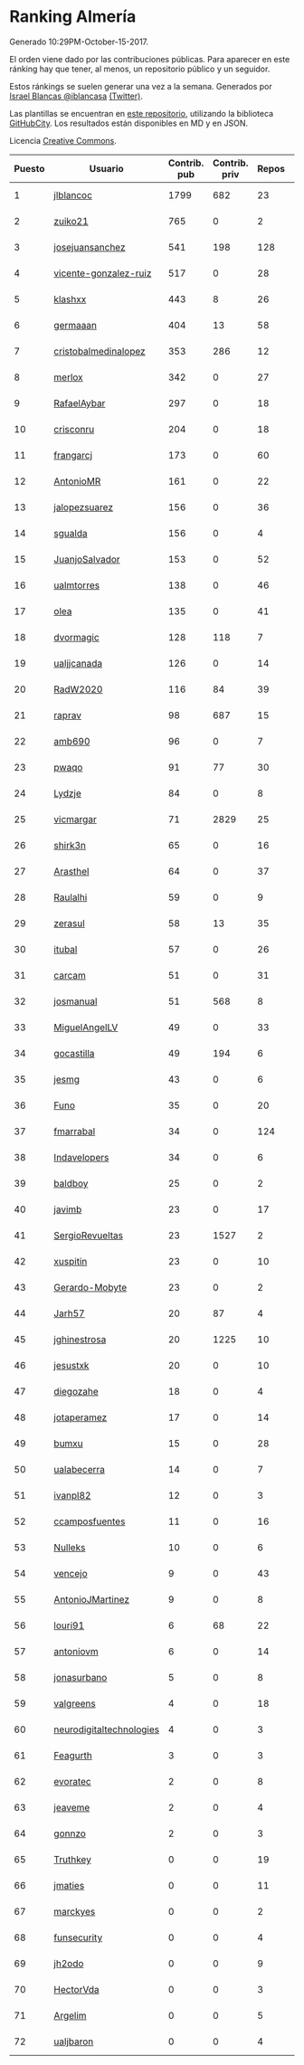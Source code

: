 # Ranking Almería

Generado 10:29PM-October-15-2017.

El orden viene dado por las contribuciones públicas. Para aparecer en este ránking hay que tener, al menos, un repositorio público y un seguidor.

Estos ránkings se suelen generar una vez a la semana. Generados por [Israel Blancas @iblancasa](https://github.com/iblancasa/) [(Twitter)](https://twitter.com/iblancasa).

Las plantillas se encuentran en [este repositorio](https://github.com/iblancasa/GH-Spanish-Ranking), utilizando la biblioteca [GitHubCity](https://github.com/iblancasa/GitHubCity). Los resultados están disponibles en MD y en JSON.

Licencia [Creative Commons](https://creativecommons.org/licenses/by/4.0/).

| Puesto   |  Usuario  | Contrib. pub | Contrib. priv |Repos| Followers | Desde |  Avatar  |
|----------|-----------|--------------|---------------|-----|-----------|-------|----------|
|1|[jlblancoc](https://github.com/jlblancoc)|1799|682|23|148|2013-09-19|![jlblancoc](https://avatars3.githubusercontent.com/u/5497818)|
|2|[zuiko21](https://github.com/zuiko21)|765|0|2|2|2012-12-28|![zuiko21](https://avatars0.githubusercontent.com/u/3143243)|
|3|[josejuansanchez](https://github.com/josejuansanchez)|541|198|128|48|2011-07-01|![josejuansanchez](https://avatars3.githubusercontent.com/u/888481)|
|4|[vicente-gonzalez-ruiz](https://github.com/vicente-gonzalez-ruiz)|517|0|28|20|2015-01-22|![vicente-gonzalez-ruiz](https://avatars3.githubusercontent.com/u/10660795)|
|5|[klashxx](https://github.com/klashxx)|443|8|26|17|2010-07-28|![klashxx](https://avatars3.githubusercontent.com/u/346759)|
|6|[germaaan](https://github.com/germaaan)|404|13|58|116|2013-09-23|![germaaan](https://avatars2.githubusercontent.com/u/5518719)|
|7|[cristobalmedinalopez](https://github.com/cristobalmedinalopez)|353|286|12|19|2015-03-05|![cristobalmedinalopez](https://avatars1.githubusercontent.com/u/11335170)|
|8|[merlox](https://github.com/merlox)|342|0|27|9|2015-07-18|![merlox](https://avatars0.githubusercontent.com/u/13392096)|
|9|[RafaelAybar](https://github.com/RafaelAybar)|297|0|18|15|2016-08-24|![RafaelAybar](https://avatars0.githubusercontent.com/u/21227176)|
|10|[crisconru](https://github.com/crisconru)|204|0|18|20|2013-10-09|![crisconru](https://avatars3.githubusercontent.com/u/5649085)|
|11|[frangarcj](https://github.com/frangarcj)|173|0|60|48|2010-09-15|![frangarcj](https://avatars2.githubusercontent.com/u/399894)|
|12|[AntonioMR](https://github.com/AntonioMR)|161|0|22|6|2014-05-13|![AntonioMR](https://avatars0.githubusercontent.com/u/7569487)|
|13|[jalopezsuarez](https://github.com/jalopezsuarez)|156|0|36|10|2010-05-18|![jalopezsuarez](https://avatars1.githubusercontent.com/u/280283)|
|14|[sgualda](https://github.com/sgualda)|156|0|4|2|2016-06-16|![sgualda](https://avatars0.githubusercontent.com/u/19980894)|
|15|[JuanjoSalvador](https://github.com/JuanjoSalvador)|153|0|52|52|2013-07-21|![JuanjoSalvador](https://avatars2.githubusercontent.com/u/5058655)|
|16|[ualmtorres](https://github.com/ualmtorres)|138|0|46|13|2012-11-21|![ualmtorres](https://avatars0.githubusercontent.com/u/2856222)|
|17|[olea](https://github.com/olea)|135|0|41|44|2009-10-18|![olea](https://avatars1.githubusercontent.com/u/141267)|
|18|[dvormagic](https://github.com/dvormagic)|128|118|7|3|2016-03-15|![dvormagic](https://avatars0.githubusercontent.com/u/17849198)|
|19|[ualjjcanada](https://github.com/ualjjcanada)|126|0|14|9|2015-04-16|![ualjjcanada](https://avatars2.githubusercontent.com/u/11983068)|
|20|[RadW2020](https://github.com/RadW2020)|116|84|39|17|2014-08-24|![RadW2020](https://avatars2.githubusercontent.com/u/8538542)|
|21|[raprav](https://github.com/raprav)|98|687|15|16|2009-03-12|![raprav](https://avatars2.githubusercontent.com/u/62855)|
|22|[amb690](https://github.com/amb690)|96|0|7|2|2016-03-15|![amb690](https://avatars0.githubusercontent.com/u/17849212)|
|23|[pwaqo](https://github.com/pwaqo)|91|77|30|13|2012-06-30|![pwaqo](https://avatars0.githubusercontent.com/u/1909548)|
|24|[Lydzje](https://github.com/Lydzje)|84|0|8|2|2016-02-20|![Lydzje](https://avatars2.githubusercontent.com/u/17357136)|
|25|[vicmargar](https://github.com/vicmargar)|71|2829|25|24|2008-11-18|![vicmargar](https://avatars2.githubusercontent.com/u/35163)|
|26|[shirk3n](https://github.com/shirk3n)|65|0|16|2|2014-01-27|![shirk3n](https://avatars3.githubusercontent.com/u/6516842)|
|27|[Arasthel](https://github.com/Arasthel)|64|0|37|78|2010-11-14|![Arasthel](https://avatars3.githubusercontent.com/u/480955)|
|28|[Raulalhi](https://github.com/Raulalhi)|59|0|9|3|2015-12-01|![Raulalhi](https://avatars3.githubusercontent.com/u/16103966)|
|29|[zerasul](https://github.com/zerasul)|58|13|35|25|2013-11-29|![zerasul](https://avatars2.githubusercontent.com/u/6067824)|
|30|[itubal](https://github.com/itubal)|57|0|26|6|2008-05-29|![itubal](https://avatars2.githubusercontent.com/u/11919)|
|31|[carcam](https://github.com/carcam)|51|0|31|14|2012-05-01|![carcam](https://avatars1.githubusercontent.com/u/1695138)|
|32|[josmanual](https://github.com/josmanual)|51|568|8|2|2015-02-23|![josmanual](https://avatars2.githubusercontent.com/u/11162684)|
|33|[MiguelAngelLV](https://github.com/MiguelAngelLV)|49|0|33|14|2011-02-25|![MiguelAngelLV](https://avatars0.githubusercontent.com/u/638110)|
|34|[gocastilla](https://github.com/gocastilla)|49|194|6|6|2016-07-20|![gocastilla](https://avatars2.githubusercontent.com/u/20567140)|
|35|[jesmg](https://github.com/jesmg)|43|0|6|10|2014-06-25|![jesmg](https://avatars1.githubusercontent.com/u/7987855)|
|36|[Funo](https://github.com/Funo)|35|0|20|2|2013-09-10|![Funo](https://avatars3.githubusercontent.com/u/5426414)|
|37|[fmarrabal](https://github.com/fmarrabal)|34|0|124|5|2012-11-09|![fmarrabal](https://avatars1.githubusercontent.com/u/2758972)|
|38|[Indavelopers](https://github.com/Indavelopers)|34|0|6|13|2012-09-06|![Indavelopers](https://avatars1.githubusercontent.com/u/2288761)|
|39|[baldboy](https://github.com/baldboy)|25|0|2|5|2011-01-03|![baldboy](https://avatars0.githubusercontent.com/u/545420)|
|40|[javimb](https://github.com/javimb)|23|0|17|19|2012-02-05|![javimb](https://avatars1.githubusercontent.com/u/1410846)|
|41|[SergioRevueltas](https://github.com/SergioRevueltas)|23|1527|2|9|2014-03-12|![SergioRevueltas](https://avatars3.githubusercontent.com/u/6931657)|
|42|[xuspitin](https://github.com/xuspitin)|23|0|10|5|2014-09-12|![xuspitin](https://avatars0.githubusercontent.com/u/8753302)|
|43|[Gerardo-Mobyte](https://github.com/Gerardo-Mobyte)|23|0|2|3|2015-12-12|![Gerardo-Mobyte](https://avatars2.githubusercontent.com/u/16266332)|
|44|[Jarh57](https://github.com/Jarh57)|20|87|4|6|2013-02-12|![Jarh57](https://avatars0.githubusercontent.com/u/3541308)|
|45|[jghinestrosa](https://github.com/jghinestrosa)|20|1225|10|6|2014-03-20|![jghinestrosa](https://avatars0.githubusercontent.com/u/7010036)|
|46|[jesustxk](https://github.com/jesustxk)|20|0|10|9|2014-07-01|![jesustxk](https://avatars2.githubusercontent.com/u/8038664)|
|47|[diegozahe](https://github.com/diegozahe)|18|0|4|4|2016-09-02|![diegozahe](https://avatars3.githubusercontent.com/u/21882800)|
|48|[jotaperamez](https://github.com/jotaperamez)|17|0|14|10|2015-01-13|![jotaperamez](https://avatars0.githubusercontent.com/u/10507381)|
|49|[bumxu](https://github.com/bumxu)|15|0|28|6|2012-05-15|![bumxu](https://avatars3.githubusercontent.com/u/1742635)|
|50|[ualabecerra](https://github.com/ualabecerra)|14|0|7|9|2011-01-11|![ualabecerra](https://avatars0.githubusercontent.com/u/558072)|
|51|[ivanpl82](https://github.com/ivanpl82)|12|0|3|5|2016-04-13|![ivanpl82](https://avatars2.githubusercontent.com/u/18446323)|
|52|[ccamposfuentes](https://github.com/ccamposfuentes)|11|0|16|8|2013-12-16|![ccamposfuentes](https://avatars2.githubusercontent.com/u/6200116)|
|53|[Nulleks](https://github.com/Nulleks)|10|0|6|2|2016-02-23|![Nulleks](https://avatars2.githubusercontent.com/u/17429698)|
|54|[vencejo](https://github.com/vencejo)|9|0|43|17|2013-05-11|![vencejo](https://avatars0.githubusercontent.com/u/4402394)|
|55|[AntonioJMartinez](https://github.com/AntonioJMartinez)|9|0|8|9|2013-01-30|![AntonioJMartinez](https://avatars2.githubusercontent.com/u/3426426)|
|56|[louri91](https://github.com/louri91)|6|68|22|19|2014-11-16|![louri91](https://avatars1.githubusercontent.com/u/9786318)|
|57|[antoniovm](https://github.com/antoniovm)|6|0|14|8|2014-03-17|![antoniovm](https://avatars3.githubusercontent.com/u/6975327)|
|58|[jonasurbano](https://github.com/jonasurbano)|5|0|8|8|2011-07-31|![jonasurbano](https://avatars3.githubusercontent.com/u/950088)|
|59|[valgreens](https://github.com/valgreens)|4|0|18|20|2011-07-08|![valgreens](https://avatars2.githubusercontent.com/u/903263)|
|60|[neurodigitaltechnologies](https://github.com/neurodigitaltechnologies)|4|0|3|3|2013-12-28|![neurodigitaltechnologies](https://avatars3.githubusercontent.com/u/6275593)|
|61|[Feagurth](https://github.com/Feagurth)|3|0|3|7|2013-11-21|![Feagurth](https://avatars3.githubusercontent.com/u/6003799)|
|62|[evoratec](https://github.com/evoratec)|2|0|8|2|2010-11-21|![evoratec](https://avatars3.githubusercontent.com/u/490450)|
|63|[jeaveme](https://github.com/jeaveme)|2|0|4|12|2014-04-17|![jeaveme](https://avatars3.githubusercontent.com/u/7329741)|
|64|[gonnzo](https://github.com/gonnzo)|2|0|3|2|2015-09-30|![gonnzo](https://avatars3.githubusercontent.com/u/14915357)|
|65|[Truthkey](https://github.com/Truthkey)|0|0|19|5|2011-01-15|![Truthkey](https://avatars1.githubusercontent.com/u/565739)|
|66|[jmaties](https://github.com/jmaties)|0|0|11|6|2009-07-30|![jmaties](https://avatars0.githubusercontent.com/u/110144)|
|67|[marckyes](https://github.com/marckyes)|0|0|2|2|2010-09-27|![marckyes](https://avatars3.githubusercontent.com/u/417513)|
|68|[funsecurity](https://github.com/funsecurity)|0|0|4|10|2014-03-30|![funsecurity](https://avatars1.githubusercontent.com/u/7109970)|
|69|[jh2odo](https://github.com/jh2odo)|0|0|9|2|2014-05-06|![jh2odo](https://avatars0.githubusercontent.com/u/7497387)|
|70|[HectorVda](https://github.com/HectorVda)|0|0|3|7|2014-06-04|![HectorVda](https://avatars1.githubusercontent.com/u/7792924)|
|71|[Argelim](https://github.com/Argelim)|0|0|5|2|2014-08-11|![Argelim](https://avatars2.githubusercontent.com/u/8420048)|
|72|[ualjbaron](https://github.com/ualjbaron)|0|0|4|3|2016-02-01|![ualjbaron](https://avatars0.githubusercontent.com/u/17000909)|
